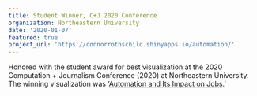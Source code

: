 ```yaml
---
title: Student Winner, C+J 2020 Conference
organization: Northeastern University
date: '2020-01-07'
featured: true
project_url: 'https://connorrothschild.shinyapps.io/automation/'
---
```


Honored with the student award for best visualization at the 2020 Computation + Journalism Conference (2020) at Northeastern University. The winning visualization was ‘[Automation and Its Impact on Jobs](https://connorrothschild.shinyapps.io/automation/).’